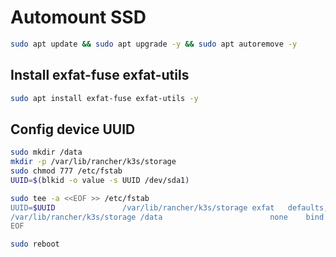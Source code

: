 # Automount SSD
```sh
sudo apt update && sudo apt upgrade -y && sudo apt autoremove -y
```
## Install exfat-fuse exfat-utils
```sh
sudo apt install exfat-fuse exfat-utils -y
```
## Config device UUID
```sh
sudo mkdir /data
mkdir -p /var/lib/rancher/k3s/storage
sudo chmod 777 /etc/fstab
UUID=$(blkid -o value -s UUID /dev/sda1)
```
```sh
sudo tee -a <<EOF >> /etc/fstab
UUID=$UUID               /var/lib/rancher/k3s/storage exfat   defaults,auto,umask=000,users,rw    0      0
/var/lib/rancher/k3s/storage /data                        none    bind
EOF
```
```sh
sudo reboot
```
